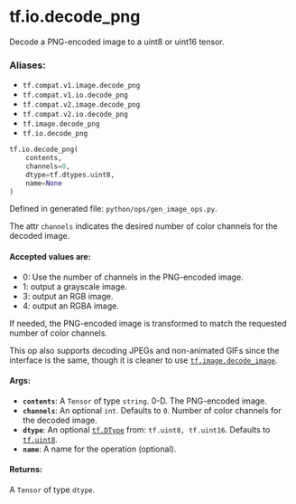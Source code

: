 <div itemscope itemtype="http://developers.google.com/ReferenceObject">
<meta itemprop="name" content="tf.io.decode_png" />
<meta itemprop="path" content="Stable" />
</div>

# tf.io.decode_png

Decode a PNG-encoded image to a uint8 or uint16 tensor.

### Aliases:

* `tf.compat.v1.image.decode_png`
* `tf.compat.v1.io.decode_png`
* `tf.compat.v2.image.decode_png`
* `tf.compat.v2.io.decode_png`
* `tf.image.decode_png`
* `tf.io.decode_png`

``` python
tf.io.decode_png(
    contents,
    channels=0,
    dtype=tf.dtypes.uint8,
    name=None
)
```



Defined in generated file: `python/ops/gen_image_ops.py`.

<!-- Placeholder for "Used in" -->

The attr `channels` indicates the desired number of color channels for the
decoded image.

#### Accepted values are:



*   0: Use the number of channels in the PNG-encoded image.
*   1: output a grayscale image.
*   3: output an RGB image.
*   4: output an RGBA image.

If needed, the PNG-encoded image is transformed to match the requested number
of color channels.

This op also supports decoding JPEGs and non-animated GIFs since the interface
is the same, though it is cleaner to use <a href="../../tf/io/decode_image.md"><code>tf.image.decode_image</code></a>.

#### Args:


* <b>`contents`</b>: A `Tensor` of type `string`. 0-D.  The PNG-encoded image.
* <b>`channels`</b>: An optional `int`. Defaults to `0`.
  Number of color channels for the decoded image.
* <b>`dtype`</b>: An optional <a href="../../tf/dtypes/DType.md"><code>tf.DType</code></a> from: `tf.uint8, tf.uint16`. Defaults to <a href="../../tf.md#uint8"><code>tf.uint8</code></a>.
* <b>`name`</b>: A name for the operation (optional).


#### Returns:

A `Tensor` of type `dtype`.
